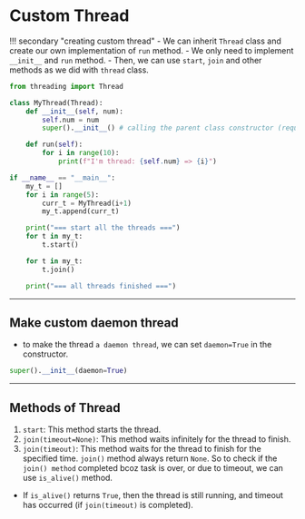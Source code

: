 # Custom Thread

!!! secondary "creating custom thread"
    - We can inherit `Thread` class and create our own implementation of `run` method.
    - We only need to implement `__init__` and `run` method.
    - Then, we can use `start`, `join` and other methods as we did with `thread` class.

```python
from threading import Thread

class MyThread(Thread):
    def __init__(self, num):
        self.num = num
        super().__init__() # calling the parent class constructor (required)

    def run(self):
        for i in range(10):
            print(f"I'm thread: {self.num} => {i}")

if __name__ == "__main__":
    my_t = []
    for i in range(5):
        curr_t = MyThread(i+1)
        my_t.append(curr_t)

    print("=== start all the threads ===")
    for t in my_t:
        t.start()

    for t in my_t:
        t.join()

    print("=== all threads finished ===")
```

---

## Make custom daemon thread

- to make the thread `a daemon thread`, we can set `daemon=True` in the constructor.

```python
super().__init__(daemon=True)
```

---

## Methods of Thread

1. `start`: This method starts the thread.
2. `join(timeout=None)`: This method waits infinitely for the thread to finish.
3. `join(timeout)`: This method waits for the thread to finish for the specified time. `join()` method always return `None`. So to check if the `join() method` completed bcoz task is over, or due to timeout, we can use `is_alive()` method.

- If `is_alive()` returns `True`, then the thread is still running, and timeout has occurred (if `join(timeout)` is completed).
